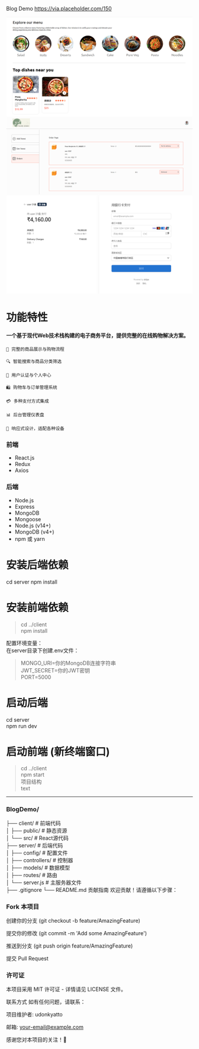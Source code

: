 Blog Demo
https://via.placeholder.com/150 <!-- 如果有项目logo，替换这个占位符 -->

![alt text](source/3a33c99a32248d1b81d71f89e405d6a9.png)
![alt text](source/8368520c6e5738acb79c5e5ebfc85a1e.png)
![alt text](source/88e1d7ce685641ff908363cee70bc869.png)


# 功能特性
#### 一个基于现代Web技术栈构建的电子商务平台，提供完整的在线购物解决方案。

    🛒 完整的商品展示与购物流程

    🔍 智能搜索与商品分类筛选

    👤 用户认证与个人中心

    🛍️ 购物车与订单管理系统

    💳 多种支付方式集成

    📊 后台管理仪表盘

    📱 响应式设计，适配各种设备


### 前端
- React.js
- Redux
- Axios  
### 后端
- Node.js
- Express
- MongoDB
- Mongoose
- Node.js (v14+)
- MongoDB (v4+)
- npm 或 yarn  


# 安装后端依赖
cd server
npm install

# 安装前端依赖
> cd ../client  
npm install  


配置环境变量：  
在server目录下创建.env文件：  
>MONGO_URI=你的MongoDB连接字符串      
JWT_SECRET=你的JWT密钥    
PORT=5000    


# 启动后端
cd server  
npm run dev

# 启动前端 (新终端窗口)
> cd ../client  
npm start  
项目结构  
text  

<hr>

### BlogDemo/  
├── client/                # 前端代码  
│   ├── public/            # 静态资源  
│   └── src/               # React源代码  
├── server/                # 后端代码  
│   ├── config/            # 配置文件  
│   ├── controllers/       # 控制器  
│   ├── models/            # 数据模型  
│   ├── routes/            # 路由  
│   └── server.js          # 主服务器文件  
├── .gitignore
└── README.md
贡献指南
欢迎贡献！请遵循以下步骤：

### Fork 本项目

  创建你的分支 (git checkout -b feature/AmazingFeature)

  提交你的修改 (git commit -m 'Add some AmazingFeature')

  推送到分支 (git push origin feature/AmazingFeature)

  提交 Pull Request

### 许可证
本项目采用 MIT 许可证 - 详情请见 LICENSE 文件。

联系方式
如有任何问题，请联系：

项目维护者: udonkyatto

邮箱: your-email@example.com

感谢您对本项目的关注！🚀


